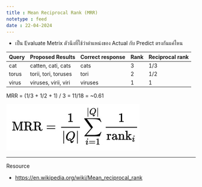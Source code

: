 ```yaml
---
title : Mean Reciprocal Rank (MRR)
notetype : feed
date : 22-04-2024
---
```


- เป็น Evaluate Metrix ตัวนึงที่ใช้ว่าตำแหน่งของ Actual กับ Predict ตรงกันแค่ไหน

Query 	|Proposed Results 	|Correct response 	|Rank 	|Reciprocal rank
--- | --- | ---| ---| ---
cat 	|catten, cati, cats| 	cats| 	3| 	1/3
torus 	|torii, tori, toruses| 	tori| 	2 |	1/2
virus 	|viruses, virii, viri| 	viruses| 	1 |	1 

MRR = (1/3 + 1/2 + 1) / 3 = 11/18 = ~0.61

![Formula](/assets/img/Other/MRR.jpeg)

---
Resource
- https://en.wikipedia.org/wiki/Mean_reciprocal_rank
